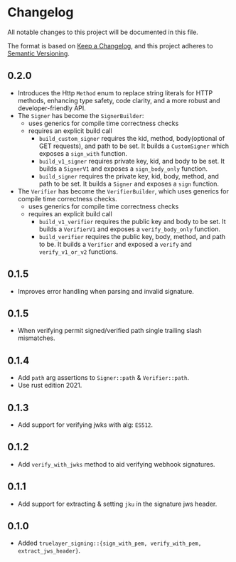 # Changelog
All notable changes to this project will be documented in this file.

The format is based on [Keep a Changelog](https://keepachangelog.com/en/1.0.0/),
and this project adheres to [Semantic Versioning](https://semver.org/spec/v2.0.0.html).

## 0.2.0
* Introduces the Http `Method` enum to replace string literals for HTTP methods, enhancing type safety, code clarity, and a more robust and developer-friendly API.
* The `Signer` has become the `SignerBuilder`: 
  - uses generics for compile time correctness checks 
  - requires an explicit build call
    - `build_custom_signer` requires the kid, method, body(optional of GET requests), and path to be set. It builds a `CustomSigner` which exposes a `sign_with` function.
    - `build_v1_signer` requires private key, kid, and body to be set. It builds a `SignerV1` and exposes a `sign_body_only` function. 
    - `build_signer` requires the private key, kid, body, method, and path to be set. It builds a `Signer` and exposes a `sign` function.
* The `Verifier` has become the `VerifierBuilder`, which uses generics for compile time correctness checks. 
  - uses generics for compile time correctness checks 
  - requires an explicit build call
    - `build_v1_verifier` requires the public key and body to be set. It builds a `VerifierV1` and exposes a `verify_body_only` function. 
    - `build_verifier` requires the public key, body, method, and path to be. It builds a `Verifier` and exposed a `verify` and `verify_v1_or_v2` functions.

## 0.1.5
* Improves error handling when parsing and invalid signature.

## 0.1.5
* When verifying permit signed/verified path single trailing slash mismatches.

## 0.1.4
* Add `path` arg assertions to `Signer::path` & `Verifier::path`.
* Use rust edition 2021.

## 0.1.3
* Add support for verifying jwks with alg: `ES512`.

## 0.1.2
* Add `verify_with_jwks` method to aid verifying webhook signatures.

## 0.1.1
* Add support for extracting & setting `jku` in the signature jws header.

## 0.1.0
* Added `truelayer_signing::{sign_with_pem, verify_with_pem, extract_jws_header}`.
